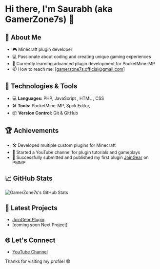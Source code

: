 # Hi there, I'm Saurabh (aka GamerZone7s) 👋

## 🚀 About Me
- 🎮 Minecraft plugin developer
- 💻 Passionate about coding and creating unique gaming experiences
- 🌱 Currently learning advanced plugin development for PocketMine-MP
- 📫 How to reach me: [gamerzone7s.official@gmail.com]

## 🔧 Technologies & Tools
- 💻 **Languages:** PHP, JavaScript , HTML , CSS 
- 🛠️ **Tools:** PocketMine-MP, Spck Editor,
- 📦 **Version Control:** Git & GitHub

## 🏆 Achievements
- 🛠️ Developed multiple custom plugins for Minecraft
- 🎥 Started a YouTube channel for plugin tutorials and gameplays
- 🚀 Successfully submitted and published my first plugin [JoinGear](https://pmmp.io/) on PMMP

## 📈 GitHub Stats
![GamerZone7s's GitHub Stats](https://github-readme-stats.vercel.app/api?username=GamerZone7s&show_icons=true&theme=radical)

## 📝 Latest Projects
- [JoinGear Plugin](https://github.com/GamerZone7s/JoinGear)
- [coming soon Next Project]

## 🌐 Let's Connect
- [YouTube Channel](https://youtube.com/@gamerzone7s?si=41OWGYCjJHz_fiq4)

Thanks for visiting my profile! 😄
